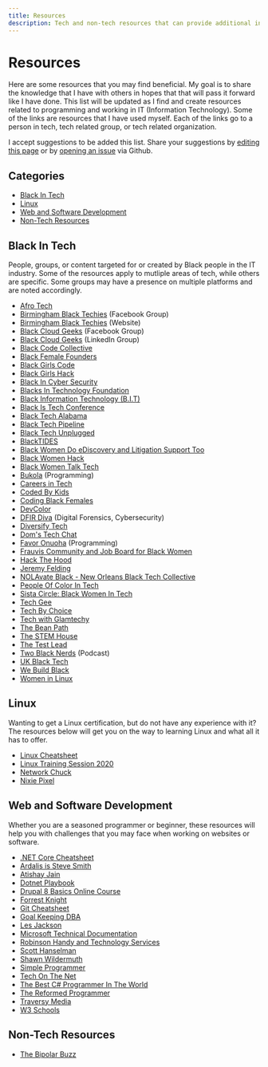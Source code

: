 ```yaml
---
title: Resources
description: Tech and non-tech resources that can provide additional information or support.
---
```


# Resources

Here are some resources that you may find beneficial. My goal is to share the knowledge that I have 
with others in hopes that that will pass it forward like I have done. This list will be updated as I find 
and create resources related to programming and working in IT (Information Technology). Some of the 
links are resources that I have used myself. Each of the links go to a person in tech, tech related group, 
or tech related organization.

I accept suggestions to be added this list. Share your suggestions by 
<a href="https://github.com/almostengr/almostengrwebsite/edit/master/docs/resources/index.md" target="_blank">editing this page</a>
or by 
<a href="https://github.com/almostengr/almostengrwebsite/issues" target="_blank">opening an issue</a>
via Github.

## Categories

* [Black In Tech](#black-in-tech)
* [Linux](#linux)
* [Web and Software Development](#web-and-software-development)
* [Non-Tech Resources](#non-tech-resources)

## Black In Tech

People, groups, or content targeted for or created by Black people in the IT industry. Some of the resources 
apply to mutliple areas of tech, while others are specific. Some groups may have a presence on multiple
platforms and are noted accordingly.

* <a href="https://www.afrotech.com" target="_blank">Afro Tech</a>
* <a href="https://www.facebook.com/groups/590555561689700" target="_blank">Birmingham Black Techies</a> (Facebook Group)
* <a href="https://www.birminghamblacktechies.com/" target="_blank">Birmingham Black Techies</a> (Website)
* <a href="https://www.facebook.com/groups/blackcloudgeeks/" target="_blank">Black Cloud Geeks</a> (Facebook Group)
* <a href="https://www.linkedin.com/groups/9077941/" target="_blank">Black Cloud Geeks</a> (LinkedIn Group)
* <a href="https://blackcodecollective.com/" target="_blank">Black Code Collective</a>
* <a href="https://blackfemalefounders.org" target="_blank">Black Female Founders</a>
* <a href="https://www.blackgirlscode.com/" target="_blank">Black Girls Code</a>
* <a href="https://blackgirlshack.org/" target="_blank">Black Girls Hack</a>
* <a href="https://blacksincyberconf.com" target="_blank">Black In Cyber Security</a>
* <a href="https://foundation.blacksintechnology.net/" target="_blank">Blacks In Technology Foundation</a>
* <a href="https://www.facebook.com/groups/BlackInformationTechnology/" target="_blank">Black Information Technology (B.I.T)</a>
* <a href="http://blackistechconference.com/" target="_blank">Black Is Tech Conference</a>
* <a href="https://blacktechalabama.com" target="_blank">Black Tech Alabama</a>
* <a href="https://blacktechpipeline.com/" target="_blank">Black Tech Pipeline</a>
* <a href="https://blacktechunplugged.com/" target="_blank">Black Tech Unplugged</a>
* <a href="https://twitter.com/BlackTIDES1" target="_blank">BlackTIDES</a>
* <a href="https://www.facebook.com/groups/1256932777983630/" target="_blank">Black Women Do eDiscovery and Litigation Support Too</a>
* <a href="https://blackwomenhack.com/" target="_blank">Black Women Hack</a>
* <a href="https://www.blackwomentalktech.com/" target="_blank">Black Women Talk Tech</a>
* <a href="https://www.youtube.com/c/Bukola1" target="_blank">Bukola</a> (Programming)
* <a href="https://www.youtube.com/channel/UCsAjtT-RYQRtMngsTGLxS2Q" target="_blank">Careers in Tech</a>
* <a href="https://codedbykids.com/" target="_blank">Coded By Kids</a>
* <a href="https://codingblackfemales.com/" target="_blank">Coding Black Females</a>
* <a href="https://devcolor.org" target="_blank">DevColor</a>
* <a href="https://dfirdiva.com" target="_blank">DFIR Diva</a> (Digital Forensics, Cybersecurity)
* <a href="https://www.diversifytech.co/" target="_blank">Diversify Tech</a>
* <a href="https://www.youtube.com/channel/UCuiScc6Q_1jqotCdK54L0AA/" target="_blank">Dom's Tech Chat</a>
* <a href="https://blog.heyonuoha.live/" target="_blank">Favor Onuoha</a> (Programming)
* <a href="https://www.frauvis.com/" target="_blank">Frauvis Community and Job Board for Black Women</a>
* <a href="https://www.hackthehood.org/programs" target="_blank">Hack The Hood</a>
* <a href="https://www.youtube.com/c/JeremyFieldingSr/" target="_blank">Jeremy Felding</a>
* <a href="https://nolavateblack.com/" target="_blank">NOLAvate Black - New Orleans Black Tech Collective</a>
* <a href="https://peopleofcolorintech.com/" target="_blank">People Of Color In Tech</a>
* <a href="https://www.facebook.com/groups/scbwit/" target="_blank">Sista Circle: Black Women In Tech</a>
* <a href="https://www.youtube.com/c/TechGee" target="_blank">Tech Gee</a>
* <a href="https://www.techbychoice.org/" target="_blank">Tech By Choice</a>
* <a href="https://youtube.com/channel/UC3eR3DZ8G1O2jl98mFOpwIw" target="_blank">Tech with Glamtechy</a>
* <a href="https://thebeanpath.org" target="_blank">The Bean Path</a>
* <a href="https://www.thestemhouse.org/" target="_blank">The STEM House</a>
* <a href="https://www.youtube.com/channel/UC7O2ES7xKv35EPtga6OtLHg" target="_blank">The Test Lead</a>
* <a href="https://www.twoblacknerds.com/" target="_blank">Two Black Nerds</a> (Podcast)
* <a href="https://ukblacktech.com" target="_blank">UK Black Tech</a>
* <a href="https://www.webuildblack.com/" target="_blank">We Build Black</a>
* <a href="https://www.youtube.com/c/WomenInLinux" target="_blank">Women in Linux</a>

## Linux

Wanting to get a Linux certification, but do not have any experience with it? The resources below will get 
you on the way to learning Linux and what all it has to offer.

* [Linux Cheatsheet](/resources/linux-cheatsheet)
* [Linux Training Session 2020](/technology/2020.03.01-linux-training-session)
* <a href="https://www.youtube.com/c/NetworkChuck" target="_blank">Network Chuck</a>
* <a href="https://www.youtube.com/c/NixiePixel/" target="_blank">Nixie Pixel</a>

## Web and Software Development

Whether you are a seasoned programmer or beginner, these resources will help you with challenges that you may 
face when working on websites or software.

* [.NET Core Cheatsheet](/resources/dotnet-core-cheatsheet)
* <a href="https://ardalis.com/" target="_blank">Ardalis is Steve Smith</a>
* <a href="https://atishay.me" target="_blank">Atishay Jain</a>
* <a href="https://dotnetplaybook.com" target="_blank">Dotnet Playbook</a>
* <a href="https://www.youtube.com/watch?v=iujOWWbiUP0&list=PLaAJ0fv0d9WM8E2K_Ke5As-fw626yQ3tu" target="_blank">Drupal 8 Basics Online Course</a>
* <a href="https://www.youtube.com/c/FKnight" target="_blank">Forrest Knight</a>
* [Git Cheatsheet](/resources/git-cheatsheet)
* <a href="https://gkdba.wordpress.com/" target="_blank">Goal Keeping DBA</a>
* <a href="https://www.youtube.com/c/binarythistle" target="_blank">Les Jackson</a>
* <a href="https://docs.microsoft.com/en-us/" target="_blank">Microsoft Technical Documentation</a>
* <a href="https://www.youtube.com/c/RobinsonHandyandTechnologyServices?sub_confirmation=1" target="_blank">Robinson Handy and Technology Services</a>
* <a href="https://hanselman.com" target="_blank">Scott Hanselman</a>
* <a href="https://wildermuth.com" target="_blank">Shawn Wildermuth</a>
* <a href="https://simpleprogrammer.com" target="_blank">Simple Programmer</a>
* <a href="https://www.techonthenet.com" target="_blank">Tech On The Net</a>
* <a href="https://thebestcsharpprogrammerintheworld.com" target="_blank">The Best C# Programmer In The World</a>
* <a href="https://thereformedprogrammer.net" target="_blank">The Reformed Programmer</a>
* <a href="https://www.traversymedia.com/" target="_blank">Traversy Media</a>
* <a href="https://www.w3schools.com" target="_blank">W3 Schools</a>

## Non-Tech Resources

* <a href="https://thebipolarbuzz.com" target="_blank">The Bipolar Buzz</a>
